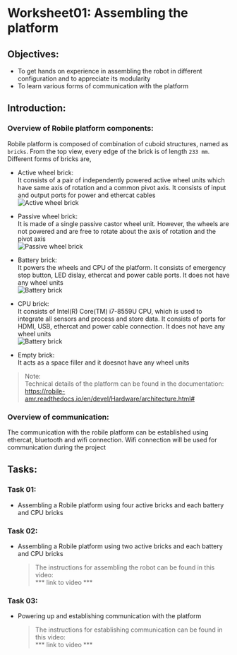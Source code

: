 Worksheet01: Assembling the platform
====================================

Objectives:
----------
* To get hands on experience in assembling the robot in different configuration and to appreciate its modularity
* To learn various forms of communication with the platform

Introduction:
----------

### Overview of Robile platform components:
Robile platform is composed of combination of cuboid structures, named as `bricks`.  From the top view, every edge of the brick is of length `233 mm`. Different forms of bricks are,
* Active wheel brick:  
It consists of a pair of independently powered active wheel units which have same axis of rotation and a common pivot axis. It consists of input and output ports for power and ethercat cables  
![Active wheel brick](../bitmaps/active_brick.png)


* Passive wheel brick:   
It is made of a single passive castor wheel unit. However, the wheels are not powered and are free to rotate about the axis of rotation and the pivot axis  
![Passive wheel brick](../bitmaps/passive_brick.png)

* Battery brick:  
It powers the wheels and CPU of the platform. It consists of emergency stop button, LED dislay, ethercat and power cable ports. It does not have any wheel units  
![Battery brick](../bitmaps/battery_brick.png)

* CPU brick:  
It consists of Intel(R) Core(TM) i7-8559U CPU, which is used to integrate all sensors and process and store data. It consists of ports for HDMI, USB, ethercat and power cable connection.  It does not have any wheel units  
![Battery brick](../bitmaps/cpu_brick.png)

* Empty brick:  
It acts as a space filler and it doesnot have any wheel units

> Note:  
      Technical details of the platform can be found in the documentation:   
      https://robile-amr.readthedocs.io/en/devel/Hardware/architecture.html#

### Overview of communication:
The communication with the robile platform can be established using ethercat, bluetooth and wifi connection. Wifi connection will be used for communication during the project

Tasks:
----
### Task 01:  
* Assembling a Robile platform using four active bricks and each battery and CPU bricks  

### Task 02:  
* Assembling a Robile platform using two active bricks and each battery and CPU bricks

    > The instructions for assembling the robot can be found in this video:  
    *** link to video ***

### Task 03:  
* Powering up and establishing communication with the platform  

    > The instructions for establishing communication can be found in this video:  
    *** link to video ***